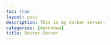 ```yaml
---
toc: true
layout: post
description: This is my docker server.
categories: [markdown]
title: Docker Server
---
```

